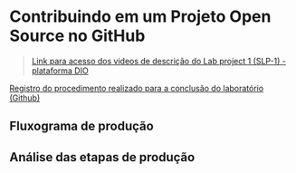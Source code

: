 # Contribuindo em um Projeto Open Source no GitHub 

> [Link para acesso dos videos de descrição do Lab project 1 (SLP-1) - plataforma DIO](https://web.dio.me/project/desafio-de-projeto-contribuindo-em-um-projeto-open-source-no-github/learning/913f26fd-1018-4643-b59a-6356ea77dc2e)

[Registro do procedimento realizado para a conclusão do laboratório (Github)](https://github.com/digitalinnovationone/dio-lab-open-source/pull/13346)

## Fluxograma de produção

## Análise das etapas de produção

 
